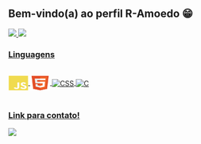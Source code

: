 ## Bem-vindo(a) ao perfil R-Amoedo 😁

 <div>
   <a href="https://github.com/R-Amoedo">
   <img height="180em" src="https://github-readme-stats.vercel.app/api?username=R-Amoedo&show_icons=true&theme=tokyonight&include_all_commits=true&count_private=true"/>
   <img height="180em" src="https://github-readme-stats.vercel.app/api/top-langs/?username=R-Amoedo&layout=compact&langs_count=6&theme=tokyonight"/>

<br>

### Linguagens
</div>
<div style="display: inline_block"><br>
  <img align="center" alt="Js" height="30" width="40" src="https://raw.githubusercontent.com/devicons/devicon/master/icons/javascript/javascript-plain.svg">
  <img align="center" alt="HTML" height="30" width="40" src="https://raw.githubusercontent.com/devicons/devicon/master/icons/html5/html5-original.svg">
  <img align="center" alt="CSS" height="30" width="40" 
   src="https://cdn.jsdelivr.net/gh/devicons/devicon/icons/css3/css3-original.svg">
 <img align="center" alt="C" height="30" width="40" 
src="https://cdn.jsdelivr.net/gh/devicons/devicon/icons/c/c-original.svg">
 
</div>
        
 
 <br>
 
  ### Link para contato!
 
<div> 
  <a href="https://www.linkedin.com/in/renato-amo%C3%AAdo-956025215/" target="_blank"><img src="https://img.shields.io/badge/-LinkedIn-%230077B5?style=for-the-badge&logo=linkedin&logoColor=white" target="_blank"></a> 
 
</div>
